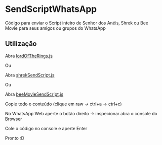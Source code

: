 # SendScriptWhatsApp

Código para enviar o Script inteiro de Senhor dos Anéis, Shrek ou Bee Movie para seus amigos ou grupos do WhatsApp

## Utilização
Abra [lordOfTheRings.js](https://github.com/paulademelo/SendScriptWhatsApp/blob/main/lordOfTheRings.js)

Ou

Abra [shrekSendScript.js](https://github.com/paulademelo/SendScriptWhatsApp/blob/main/shrekSendScript.js)

Ou

Abra [beeMovieSendScript.js](https://github.com/paulademelo/SendScriptWhatsApp/blob/main/beeMovieSendScript.js)

Copie todo o conteúdo (clique em raw -> ctrl+a -> ctrl+c)

No WhatsApp Web aperte o botão direito -> inspecionar
abra o console do Browser

Cole o código no console e aperte Enter

Pronto :D